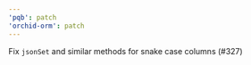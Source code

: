 ```yaml
---
'pqb': patch
'orchid-orm': patch
---
```


Fix `jsonSet` and similar methods for snake case columns (#327)
